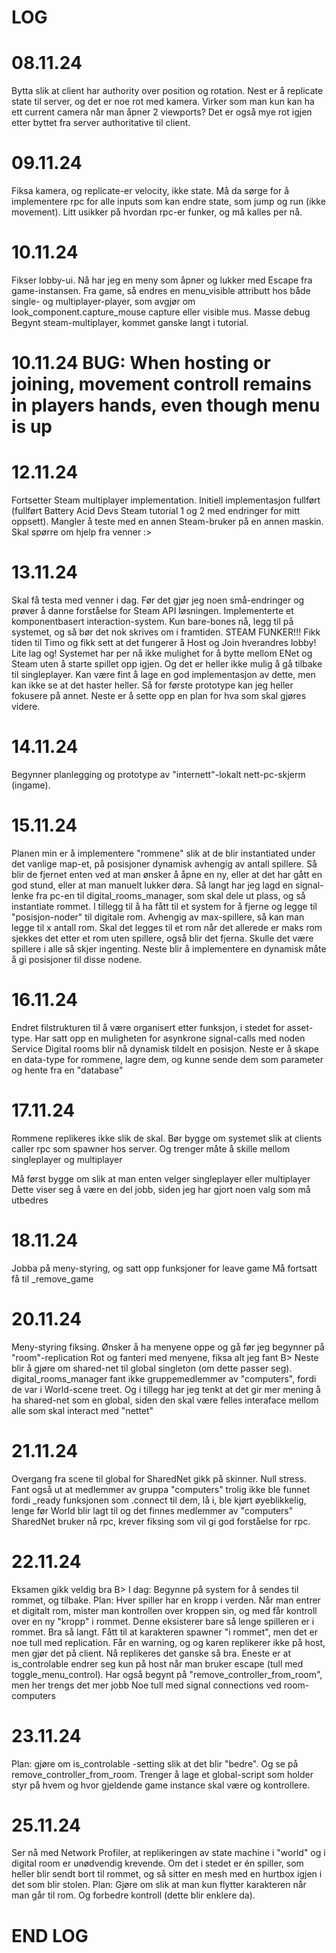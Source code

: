 
# LOG

# 08.11.24
 Bytta slik at client har authority over position og rotation. Nest er å replicate state til server,
  og det er noe rot med kamera. Virker som man kun kan ha ett current camera når man åpner 2 viewports?
 Det er også mye rot igjen etter byttet fra server authoritative til client.

# 09.11.24
 Fiksa kamera, og replicate-er velocity, ikke state. Må da sørge for å implementere rpc for alle inputs
  som kan endre state, som jump og run (ikke movement). Litt usikker på hvordan rpc-er funker, og må
  kalles per nå.

# 10.11.24
 Fikser lobby-ui. Nå har jeg en meny som åpner og lukker med Escape fra game-instansen. Fra game, så endres
  en menu_visible attributt hos både single- og multiplayer-player, som avgjør om look_component.capture_mouse
  capture eller visible mus. Masse debug
 Begynt steam-multiplayer, kommet ganske langt i tutorial. 

# 10.11.24 BUG: When hosting or joining, movement controll remains in players hands, even though menu is up

# 12.11.24
 Fortsetter Steam multiplayer implementation. 
 Initiell implementasjon fullført (fullført Battery Acid Devs Steam tutorial 1 og 2 med endringer for mitt
  oppsett). Mangler å teste med en annen Steam-bruker på en annen maskin. Skal spørre om hjelp fra venner :>

# 13.11.24
 Skal få testa med venner i dag. Før det gjør jeg noen små-endringer og prøver å danne forståelse for
  Steam API løsningen.
 Implementerte et komponentbasert interaction-system. Kun bare-bones nå, legg til på systemet, og så bør det nok
  skrives om i framtiden.
 STEAM FUNKER!!! Fikk tiden til Timo og fikk sett at det fungerer å Host og Join hverandres lobby! Lite lag og!
  Systemet har per nå ikke mulighet for å bytte mellom ENet og Steam uten å starte spillet opp igjen. Og det
  er heller ikke mulig å gå tilbake til singleplayer. Kan være fint å lage en god implementasjon av dette, men
  kan ikke se at det haster heller. Så for første prototype kan jeg heller fokusere på annet.
 Neste er å sette opp en plan for hva som skal gjøres videre.

# 14.11.24
 Begynner planlegging og prototype av "internett"-lokalt nett-pc-skjerm (ingame).

# 15.11.24
 Planen min er å implementere "rommene" slik at de blir instantiated under det vanlige map-et, på posisjoner
  dynamisk avhengig av antall spillere. Så blir de fjernet enten ved at man ønsker å åpne en ny, eller at det har
  gått en god stund, eller at man manuelt lukker døra.
 Så langt har jeg lagd en signal-lenke fra pc-en til digital_rooms_manager, som skal dele ut plass, og så
  instantiate rommet.
 I tillegg til å ha fått til et system for å fjerne og legge til "posisjon-noder" til digitale rom. Avhengig av
  max-spillere, så kan man legge til x antall rom. Skal det legges til et rom når det allerede er maks rom sjekkes
  det etter et rom uten spillere, også blir det fjerna. Skulle det være spillere i alle så skjer ingenting. 
 Neste blir å implementere en dynamisk måte å gi posisjoner til disse nodene.

# 16.11.24
 Endret filstrukturen til å være organisert etter funksjon, i stedet for asset-type.
 Har satt opp en muligheten for asynkrone signal-calls med noden Service
 Digital rooms blir nå dynamisk tildelt en posisjon. Neste er å skape en data-type for rommene, lagre dem, og kunne
  sende dem som parameter og hente fra en "database"

# 17.11.24
 Rommene replikeres ikke slik de skal. Bør bygge om systemet slik at clients caller rpc som spawner hos server.
  Og trenger måte å skille mellom singleplayer og multiplayer

 Må først bygge om slik at man enten velger singleplayer eller multiplayer
 Dette viser seg å være en del jobb, siden jeg har gjort noen valg som må utbedres

# 18.11.24
 Jobba på meny-styring, og satt opp funksjoner for leave game 
 Må fortsatt få til _remove_game

# 20.11.24
 Meny-styring fiksing. Ønsker å ha menyene oppe og gå før jeg begynner på "room"-replication
 Rot og fanteri med menyene, fiksa alt jeg fant B>
 Neste blir å gjøre om shared-net til global singleton (om dette passer seg). digital_rooms_manager fant ikke 
  gruppemedlemmer av "computers", fordi de var i World-scene treet. Og i tillegg har jeg tenkt at det gir mer 
  mening å ha shared-net som en global, siden den skal være felles interaface mellom alle som skal interact med
  "nettet"

# 21.11.24
 Overgang fra scene til global for SharedNet gikk på skinner. Null stress. Fant også ut at medlemmer av gruppa
  "computers" trolig ikke ble funnet fordi _ready funksjonen som .connect til dem, lå i, ble kjørt øyeblikkelig,
  lenge før World blir lagt til og det finnes medlemmer av "computers"
 SharedNet bruker nå rpc, krever fiksing som vil gi god forståelse for rpc. 

# 22.11.24
 Eksamen gikk veldig bra B>
 I dag: Begynne på system for å sendes til rommet, og tilbake.
 Plan: Hver spiller har en kropp i verden. Når man entrer et digitalt rom, mister man kontrollen over kroppen sin, 
  og med får kontroll over en ny "kropp" i rommet. Denne eksisterer bare så lenge spilleren er i rommet.
 Bra så langt. Fått til at karakteren spawner "i rommet", men det er noe tull med replication. Får en warning, og 
  og karen replikerer ikke på host, men gjør det på client.
 Nå replikeres det ganske så bra. Eneste er at is_controlable endrer seg kun på host når man bruker escape (tull 
  med toggle_menu_control). Har også begynt på "remove_controller_from_room", men her trengs det mer jobb
 Noe tull med signal connections ved room-computers

# 23.11.24
 Plan: gjøre om is_controlable -setting slik at det blir "bedre". Og se på remove_controller_from_room.
 Trenger å lage et global-script som holder styr på hvem og hvor gjeldende game instance skal være og kontrollere.


# 25.11.24
 Ser nå med Network Profiler, at replikeringen av state machine i "world" og i digital room er unødvendig krevende.
  Om det i stedet er én spiller, som heller blir sendt bort til rommet, og så sitter en mesh med en hurtbox igjen i 
  det som blir stolen.
 Plan: Gjøre om slik at man kun flytter karakteren når man går til rom. Og forbedre kontroll (dette blir enklere da).

# END LOG
